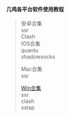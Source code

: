 #### 几鸡各平台软件使用教程  
> 安卓合集  
  > ssr  
  > Clash  
> IOS合集  
  > quantu  
  > shadowsocks  
  >   
> Mac合集    
  > ssr  
  >   
> [Win合集](https://github.com/snakeJohn/JiChicken/tree/main/Win%E5%90%88%E9%9B%86)  
  > ssr  
  > clash  
  > sstap  
